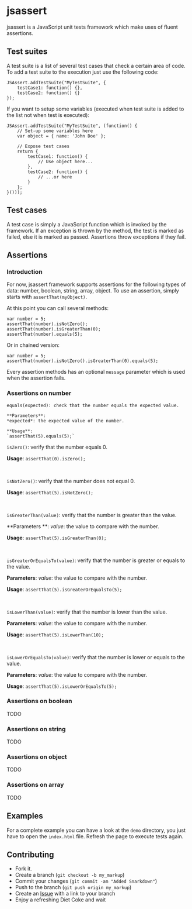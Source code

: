 jsassert
========

jsassert is a JavaScript unit tests framework which make uses of fluent assertions.

Test suites
-----------

A test suite is a list of several test cases that check a certain area of code.
To add a test suite to the execution just use the following code:
```
JSAssert.addTestSuite("MyTestSuite", {
    testCase1: function() {},
    testCase2: function() {}
});
```

If you want to setup some variables (executed when test suite is added to the list not when test is executed):
```
JSAssert.addTestSuite("MyTestSuite", (function() {
    // Set-up some variables here
    var object = { name: 'John Doe' };

    // Expose test cases
    return {
        testCase1: function() {
			// Use object here...
		},
        testCase2: function() {
			// ...or here
		}
    };
}()));
```

Test cases
----------

A test case is simply a JavaScript function which is invoked by the framework. If an exception is thrown by the method, the test is marked
as failed, else it is marked as passed. Assertions throw exceptions if they fail.


Assertions
----------

### Introduction

For now, jsassert framework supports assertions for the following types of data: number, boolean, string, array, object.
To use an assertion, simply starts with `assertThat(myObject)`.

At this point you can call several methods:
```
var number = 5;
assertThat(number).isNotZero();
assertThat(number).isGreaterThan(0);
assertThat(number).equals(5);
```

Or in chained version:
```
var number = 5;
assertThat(number).isNotZero().isGreaterThan(0).equals(5);
```

Every assertion methods has an optional `message` parameter which is used when the assertion fails.

### Assertions on number

```
equals(expected): check that the number equals the expected value.

**Parameters**:
*expected*: the expected value of the number.

**Usage**:
`assertThat(5).equals(5);`
```

`isZero()`: verify that the number equals 0.

**Usage**:
`assertThat(0).isZero();`

<br>

`isNotZero()`: verify that the number does not equal 0.

**Usage**:
`assertThat(5).isNotZero();`

<br>

`isGreaterThan(value)`: verify that the number is greater than the value.

**Parameters **:
*value*: the value to compare with the number.

**Usage**:
`assertThat(5).isGreaterThan(0);`

<br>

`isGreaterOrEqualsTo(value)`: verify that the number is greater or equals to the value.

**Parameters**:
*value*: the value to compare with the number.

**Usage**:
`assertThat(5).isGreaterOrEqualsTo(5);`

<br>

`isLowerThan(value)`: verify that the number is lower than the value.

**Parameters**:
*value*: the value to compare with the number.

**Usage**:
`assertThat(5).isLowerThan(10);`

<br>

`isLowerOrEqualsTo(value)`: verify that the number is lower or equals to the value.

**Parameters**:
*value*: the value to compare with the number.

**Usage**:
`assertThat(5).isLowerOrEqualsTo(5);`

### Assertions on boolean

TODO

### Assertions on string

TODO

### Assertions on object

TODO

### Assertions on array

TODO


Examples
--------

For a complete example you can have a look at the `demo` directory, you just have to open the `index.html` file.
Refresh the page to execute tests again.


Contributing
------------

-   Fork it.
-   Create a branch (`git checkout -b my_markup`)
-   Commit your changes (`git commit -am "Added Snarkdown"`)
-   Push to the branch (`git push origin my_markup`)
-   Create an [Issue](https://github.com/mkhelif/jsassert/issues) with a link to your branch
-   Enjoy a refreshing Diet Coke and wait